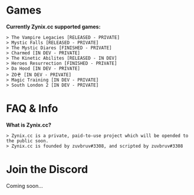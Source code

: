 # Games

**Currently Zynix.cc supported games:**

    > The Vampire Legacies [RELEASED - PRIVATE]
    > Mystic Falls [RELEASED - PRIVATE]
    > The Mystic Diares [FINISHED - PRIVATE]
    > Charmed [IN DEV - PRIVATE]
    > The Kinetic Abilites [RELEASED - IN DEV]
    > Heroes Resurrection [FINISHED - PRIVATE]
    > Da Hood [IN DEV - PRIVATE]
    > ZOぞ [IN DEV - PRIVATE]
    > Magic Training [IN DEV - PRIVATE]
    > South London 2 [IN DEV - PRIVATE]
    
# FAQ & Info

**What is Zynix.cc?**

    > Zynix.cc is a private, paid-to-use project which will be opended to the public soon.
    > Zynix.cc is founded by zuvbruv#3308, and scripted by zuvbruv#3308
    
# Join the Discord

Coming soon...
